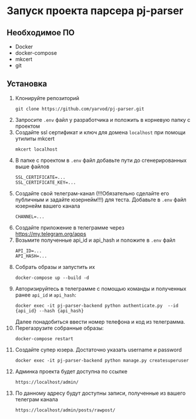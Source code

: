 # Запуск проекта парсера pj-parser

## Необходимое ПО

* Docker
* docker-compose
* mkcert
* git

## Установка

1. Клонируйте репозиторий
    ```
    git clone https://github.com/yarvod/pj-parser.git
    ```
2. Запросите `.env` файл у разработчика и положить в корневую папку с проектом
3. Создайте ssl сертификат и ключ для домена `localhost` при помощи утилиты mkcert
    ```
    mkcert localhost
    ```
4. В папке с проектом в `.env` файл добавьте пути до сгенерированных выше файлов
    ```
    SSL_CERTIFICATE=...
    SSL_CERTIFICATE_KEY=...
    ```
5. Создайте свой телеграм-канал (!!!Обязательно сделайте его публичным и задайте юзернейм!!!) для теста. Добавьте
   в `.env` файл юзернейм вашего канала
    ```
    CHANNEL=...
    ```
6. Создайте приложение в телеграмме через https://my.telegram.org/apps
7. Возьмите полученные api_id и api_hash и положите в `.env` файл
   ```
   API_ID=...
   API_HASH=...
   ```
8. Собрать образы и запустить их
     ```
     docker-compose up --build -d
     ```
9. Авторизируйтесь в телеграмме с помощью команды и полученных ранее `api_id` и `api_hash`:
   ```
   docker exec -it pj-parser-backend python authenticate.py  --id {api_id} --hash {api_hash}
   ```
   Далее понадобиться ввести номер телефона и код из телеграмма.
10. Перегазрузите собранные образы:
    ```
    docker-compose restart
    ```
11. Создайте супер юзера. Достаточно указать username и password
    ```
    docker exec -it pj-parser-backend python manage.py createsuperuser
    ```
12. Админка проекта будет доступна по ссылке
     ```
     https://localhost/admin/
     ```
13. По данному адресу будут доступны записи, полученные из вашего телеграм канала
    ```
    https://localhost/admin/posts/rawpost/
    ```